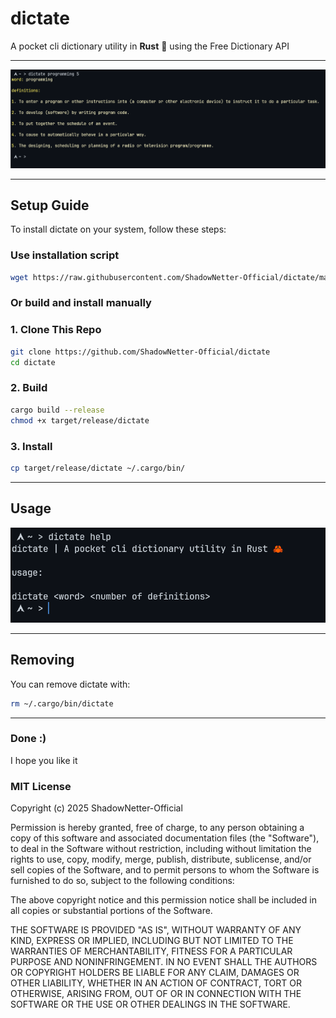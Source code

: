 # dictate

A pocket cli dictionary utility in **Rust** 🦀 using the Free Dictionary API

---

![Overview](screenshots/overview.png)

---

## Setup Guide

To install dictate on your system, follow these steps:

### Use installation script

```bash
wget https://raw.githubusercontent.com/ShadowNetter-Official/dictate/main/install.sh && sh install.sh
```

### Or build and install manually

### 1. Clone This Repo

```bash
git clone https://github.com/ShadowNetter-Official/dictate
cd dictate
```
### 2. Build

```bash
cargo build --release
chmod +x target/release/dictate
```

### 3. Install

```bash
cp target/release/dictate ~/.cargo/bin/
```

---

## Usage

![Usage](screenshots/dictatehelp.png)

---

## Removing

You can remove dictate with:

```bash
rm ~/.cargo/bin/dictate
```

---

### Done :)

I hope you like it

### MIT License

Copyright (c) 2025 ShadowNetter-Official

Permission is hereby granted, free of charge, to any person obtaining a copy
of this software and associated documentation files (the "Software"), to deal
in the Software without restriction, including without limitation the rights
to use, copy, modify, merge, publish, distribute, sublicense, and/or sell
copies of the Software, and to permit persons to whom the Software is
furnished to do so, subject to the following conditions:

The above copyright notice and this permission notice shall be included in all
copies or substantial portions of the Software.

THE SOFTWARE IS PROVIDED "AS IS", WITHOUT WARRANTY OF ANY KIND, EXPRESS OR
IMPLIED, INCLUDING BUT NOT LIMITED TO THE WARRANTIES OF MERCHANTABILITY,
FITNESS FOR A PARTICULAR PURPOSE AND NONINFRINGEMENT. IN NO EVENT SHALL THE
AUTHORS OR COPYRIGHT HOLDERS BE LIABLE FOR ANY CLAIM, DAMAGES OR OTHER
LIABILITY, WHETHER IN AN ACTION OF CONTRACT, TORT OR OTHERWISE, ARISING FROM,
OUT OF OR IN CONNECTION WITH THE SOFTWARE OR THE USE OR OTHER DEALINGS IN THE
SOFTWARE.
